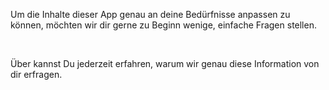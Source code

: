  Um die Inhalte dieser App genau an deine Bedürfnisse anpassen zu können, möchten wir dir gerne zu Beginn wenige, einfache Fragen stellen.

<br>

Über <font-awesome-icon icon="info-circle"></font-awesome-icon> kannst Du jederzeit erfahren, warum wir genau diese Information von dir erfragen.
